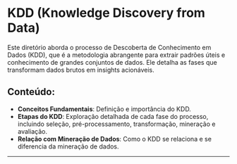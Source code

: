 # KDD (Knowledge Discovery from Data)

Este diretório aborda o processo de Descoberta de Conhecimento em Dados (KDD), que é a metodologia abrangente para extrair padrões úteis e conhecimento de grandes conjuntos de dados. Ele detalha as fases que transformam dados brutos em insights acionáveis.

## Conteúdo:

*   **Conceitos Fundamentais**: Definição e importância do KDD.
*   **Etapas do KDD**: Exploração detalhada de cada fase do processo, incluindo seleção, pré-processamento, transformação, mineração e avaliação.
*   **Relação com Mineração de Dados**: Como o KDD se relaciona e se diferencia da mineração de dados.

---
